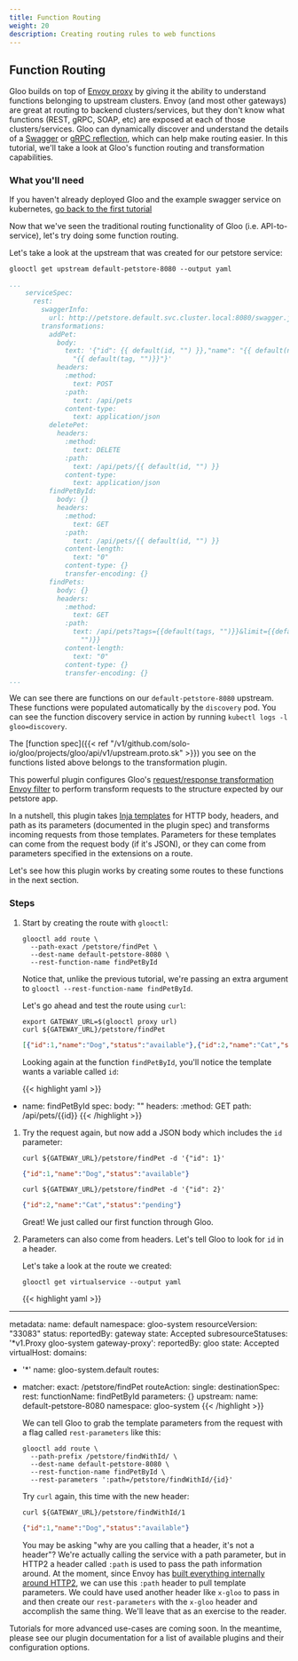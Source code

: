 ```yaml
---
title: Function Routing
weight: 20
description: Creating routing rules to web functions
---
```


## Function Routing

Gloo builds on top of [Envoy proxy](https://www.envoyproxy.io) by giving it the ability to understand functions
belonging to upstream clusters. Envoy (and most other gateways) are great at routing to backend clusters/services, but
they don't know what functions (REST, gRPC, SOAP, etc) are exposed at each of those clusters/services. Gloo can
dynamically discover and understand the details of a [Swagger](https://github.com/OAI/OpenAPI-Specification) or
[gRPC reflection](https://github.com/grpc/grpc-go/blob/master/Documentation/server-reflection-tutorial.md), which can
help make routing easier. In this tutorial, we'll take a look at Gloo's function routing and transformation capabilities.

### What you'll need

If you haven't already deployed Gloo and the example swagger service on kubernetes, [go back to the first tutorial](../basic_routing)

Now that we've seen the traditional routing functionality of Gloo (i.e. API-to-service), let's try doing some function routing.

Let's take a look at the upstream that was created for our petstore service:

```shell
glooctl get upstream default-petstore-8080 --output yaml
```
```yaml
...
    serviceSpec:
      rest:
        swaggerInfo:
          url: http://petstore.default.svc.cluster.local:8080/swagger.json
        transformations:
          addPet:
            body:
              text: '{"id": {{ default(id, "") }},"name": "{{ default(name, "")}}","tag":
                "{{ default(tag, "")}}"}'
            headers:
              :method:
                text: POST
              :path:
                text: /api/pets
              content-type:
                text: application/json
          deletePet:
            headers:
              :method:
                text: DELETE
              :path:
                text: /api/pets/{{ default(id, "") }}
              content-type:
                text: application/json
          findPetById:
            body: {}
            headers:
              :method:
                text: GET
              :path:
                text: /api/pets/{{ default(id, "") }}
              content-length:
                text: "0"
              content-type: {}
              transfer-encoding: {}
          findPets:
            body: {}
            headers:
              :method:
                text: GET
              :path:
                text: /api/pets?tags={{default(tags, "")}}&limit={{default(limit,
                  "")}}
              content-length:
                text: "0"
              content-type: {}
              transfer-encoding: {}
...
```

We can see there are functions on our `default-petstore-8080` upstream. These functions were populated automatically by
the `discovery` pod. You can see the function discovery service in action by running `kubectl logs -l gloo=discovery`.

The [function spec]({{< ref "/v1/github.com/solo-io/gloo/projects/gloo/api/v1/upstream.proto.sk" >}}) you see on the functions
listed above belongs to the transformation plugin. <!--(TODO)-->

This powerful plugin configures Gloo's [request/response transformation Envoy filter](https://github.com/solo-io/envoy-transformation)
to perform transform requests to the structure expected by our petstore app.

In a nutshell, this plugin takes [Inja templates](https://github.com/pantor/inja) for HTTP body, headers, and path as its parameters
(documented in the plugin spec) and transforms incoming requests from those templates. Parameters for these templates
can come from the request body (if it's JSON), or they can come from parameters specified in the extensions on a route.

Let's see how this plugin works by creating some routes to these functions in the next section.

### Steps

1. Start by creating the route with `glooctl`:

    ```shell
    glooctl add route \
      --path-exact /petstore/findPet \
      --dest-name default-petstore-8080 \
      --rest-function-name findPetById
    ```

    Notice that, unlike the previous tutorial, we're passing an extra argument to `glooctl --rest-function-name findPetById`.

    Let's go ahead and test the route using `curl`:

    ```shell
    export GATEWAY_URL=$(glooctl proxy url)
    curl ${GATEWAY_URL}/petstore/findPet
    ```

    ```json
    [{"id":1,"name":"Dog","status":"available"},{"id":2,"name":"Cat","status":"pending"}]
    ```

    Looking again at the function `findPetById`, you'll notice the template wants a variable called `id`:

    {{< highlight yaml >}}
- name: findPetById
  spec:
    body: ""
    headers:
      :method: GET
    path: /api/pets/{{id}}
    {{< /highlight >}}

1. Try the request again, but now add a JSON body which includes the `id` parameter:

    ```shell
    curl ${GATEWAY_URL}/petstore/findPet -d '{"id": 1}'
    ```

    ```json
    {"id":1,"name":"Dog","status":"available"}
    ```

    ```shell
    curl ${GATEWAY_URL}/petstore/findPet -d '{"id": 2}'
    ```

    ```json
    {"id":2,"name":"Cat","status":"pending"}
    ```

    Great! We just called our first function through Gloo.

1. Parameters can also come from headers. Let's tell Gloo to look for `id` in a header.

    Let's take a look at the route we created:

    ```shell
    glooctl get virtualservice --output yaml
    ```

    {{< highlight yaml >}}
---
metadata:
  name: default
  namespace: gloo-system
  resourceVersion: "33083"
status:
  reportedBy: gateway
  state: Accepted
  subresourceStatuses:
    '*v1.Proxy gloo-system gateway-proxy':
      reportedBy: gloo
      state: Accepted
virtualHost:
  domains:
  - '*'
  name: gloo-system.default
  routes:
  - matcher:
      exact: /petstore/findPet
    routeAction:
      single:
        destinationSpec:
          rest:
            functionName: findPetById
            parameters: {}
        upstream:
          name: default-petstore-8080
          namespace: gloo-system
    {{< /highlight >}}

    We can tell Gloo to grab the template parameters from the request with a flag called `rest-parameters` like this:

    ```shell
    glooctl add route \
      --path-prefix /petstore/findWithId/ \
      --dest-name default-petstore-8080 \
      --rest-function-name findPetById \
      --rest-parameters ':path=/petstore/findWithId/{id}'
    ```

    Try `curl` again, this time with the new header:

    ```shell
    curl ${GATEWAY_URL}/petstore/findWithId/1
    ```

    ```json
    {"id":1,"name":"Dog","status":"available"}
    ```

    You may be asking "why are you calling that a header, it's not a header"? We're actually calling the service
    with a path parameter, but in HTTP2 a header called `:path` is used to pass the path information around. At the
    moment, since Envoy has [built everything internally around HTTP2](https://www.envoyproxy.io/docs/envoy/latest/intro/arch_overview/http_connection_management),
    we can use this `:path` header to pull template parameters. We could have used another header like `x-gloo` to pass
    in and then create our `rest-parameters` with the `x-gloo` header and accomplish the same thing. We'll leave that
    as an exercise to the reader.

Tutorials for more advanced use-cases are coming soon. In the meantime, please see our plugin documentation<!--(TODO)-->
for a list of available plugins and their configuration options.
